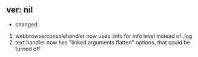 ## ver: nil

- changed:

1. webbrowserconsolehandler now uses .info for info level instead of .log
2. text handler now has "linked arguments flatten" options, that could be turned off